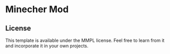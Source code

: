 # Minecher Mod

## License

This template is available under the MMPL license. Feel free to learn from it and incorporate it in your own projects.

